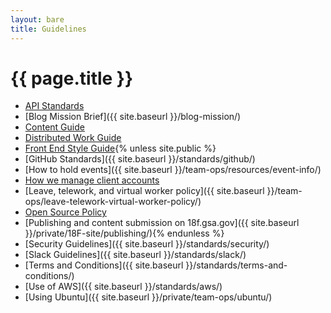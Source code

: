 ```yaml
---
layout: bare
title: Guidelines
---
```

# {{ page.title }}


* [API Standards](https://github.com/18F/api-standards)
* [Blog Mission Brief]({{ site.baseurl }}/blog-mission/)
* [Content Guide](https://pages.18f.gov/content-guide/)
* [Distributed Work Guide](https://docs.google.com/a/gsa.gov/document/d/16ozBoXxTnWutvp63mr5Q8phN21IRFD3LYm3BtgYkQg0/edit)
* [Front End Style Guide](https://github.com/18F/frontend-style-guide){% unless site.public %}
* [GitHub Standards]({{ site.baseurl }}/standards/github/)
* [How to hold events]({{ site.baseurl }}/team-ops/resources/event-info/)
* [How we manage client accounts](https://docs.google.com/a/gsa.gov/document/d/1PIgWhoAifBmx6K-ihh8h9HRPQz1Mlj0TKHWv-UNWE-4/)
* [Leave, telework, and virtual worker policy]({{ site.baseurl }}/team-ops/leave-telework-virtual-worker-policy/)
* [Open Source Policy](https://github.com/18F/open-source-policy)
* [Publishing and content submission on 18f.gsa.gov]({{ site.baseurl }}/private/18F-site/publishing/){% endunless %}
* [Security Guidelines]({{ site.baseurl }}/standards/security/)
* [Slack Guidelines]({{ site.baseurl }}/standards/slack/)
* [Terms and Conditions]({{ site.baseurl }}/standards/terms-and-conditions/)
* [Use of AWS]({{ site.baseurl }}/standards/aws/)
* [Using Ubuntu]({{ site.baseurl }}/private/team-ops/ubuntu/)
